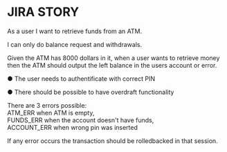 # JIRA STORY

As a user I want to retrieve funds from an ATM.

I can only do balance request and withdrawals. 

Given the ATM has 8000 dollars in it, when a user wants to retrieve money then 
the ATM should output the left balance in the users account or error.


● The user needs to authentificate with correct PIN

● There should be possible to have overdraft functionality

There are 3 errors possible:  
ATM_ERR when ATM is empty,  
FUNDS_ERR when the account doesn't have funds,  
ACCOUNT_ERR when wrong pin was inserted  

If any error occurs the transaction should be rolledbacked in that session.
